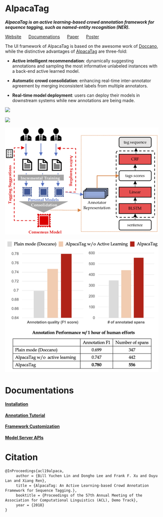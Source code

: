 # AlpacaTag
**_AlpacaTag is an active learning-based crowd annotation framework for sequence tagging, such as named-entity recognition (NER)._**


[Website](http://inklab.usc.edu/AlpacaTag/)  &nbsp;&nbsp;&nbsp;&nbsp;    [Documenations](https://github.com/INK-USC/AlpacaTag/wiki/ ) &nbsp;&nbsp;&nbsp;&nbsp;  [Paper](http://inklab.usc.edu/AlpacaTag/acl2019alpaca.pdf) &nbsp;&nbsp;&nbsp;&nbsp; [Poster](http://inklab.usc.edu/AlpacaTag/poster.pdf)

The UI framework of AlpacaTag is based on the awesome work of [Doccano](https://github.com/chakki-works/doccano), while the distinctive advantages of [AlpacaTag](https://github.com/INK-USC/AlpacaTag/) are three-fold:

* **Active intelligent recommendation**: 
dynamically suggesting annotations and sampling the most informative unlabeled instances with a back-end active learned model.  

* **Automatic crowd consolidation**: enhancing real-time inter-annotator agreement by merging inconsistent labels from multiple annotators.  

* **Real-time model deployment**: users can deploy their models in downstream systems while new annotations are being made.  


![](figures/overall-fast.gif)

![](figures/api-fast.gif)

![](figures/consolidation.png)

![](figures/userevaluation.png)

# Documentations
#### **[Installation](https://github.com/INK-USC/AlpacaTag/wiki/Installation)**
#### **[Annotation Tutorial](https://github.com/INK-USC/AlpacaTag/wiki/Annotation-Tutorial)**
#### **[Framework Customization](https://github.com/INK-USC/AlpacaTag/wiki/Framework-Customization)**
#### **[Model Server APIs](https://github.com/INK-USC/AlpacaTag/wiki/Model-Server-API)**


# Citation
```
@InProceedings{acl19alpaca, 
     author = {Bill Yuchen Lin and Dongho Lee and Frank F. Xu and Ouyu Lan and Xiang Ren}, 
     title = {AlpacaTag: An Active Learning-based Crowd Annotation Framework for Sequence Tagging.}, 
     booktitle = {Proceedings of the 57th Annual Meeting of the Association for Computational Linguistics (ACL), Demo Track},
     year = {2018} 
}
```
